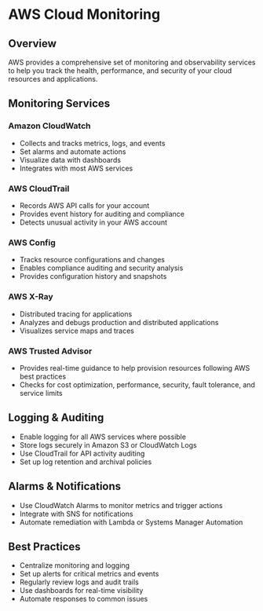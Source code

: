 # AWS Cloud Monitoring

## Overview

AWS provides a comprehensive set of monitoring and observability services to help you track the health, performance, and security of your cloud resources and applications.

## Monitoring Services

### Amazon CloudWatch
- Collects and tracks metrics, logs, and events
- Set alarms and automate actions
- Visualize data with dashboards
- Integrates with most AWS services

### AWS CloudTrail
- Records AWS API calls for your account
- Provides event history for auditing and compliance
- Detects unusual activity in your AWS account

### AWS Config
- Tracks resource configurations and changes
- Enables compliance auditing and security analysis
- Provides configuration history and snapshots

### AWS X-Ray
- Distributed tracing for applications
- Analyzes and debugs production and distributed applications
- Visualizes service maps and traces

### AWS Trusted Advisor
- Provides real-time guidance to help provision resources following AWS best practices
- Checks for cost optimization, performance, security, fault tolerance, and service limits

## Logging & Auditing

- Enable logging for all AWS services where possible
- Store logs securely in Amazon S3 or CloudWatch Logs
- Use CloudTrail for API activity auditing
- Set up log retention and archival policies

## Alarms & Notifications

- Use CloudWatch Alarms to monitor metrics and trigger actions
- Integrate with SNS for notifications
- Automate remediation with Lambda or Systems Manager Automation

## Best Practices
- Centralize monitoring and logging
- Set up alerts for critical metrics and events
- Regularly review logs and audit trails
- Use dashboards for real-time visibility
- Automate responses to common issues
